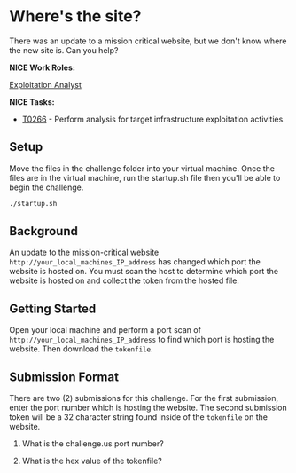 
# Where's the site?  

There was an update to a mission critical website, but we don't know where the new site is. Can you help?

  **NICE Work Roles:**   

  [Exploitation Analyst](https://niccs.cisa.gov/workforce-development/nice-framework)


  **NICE Tasks:**

  - [T0266](https://niccs.cisa.gov/workforce-development/nice-framework) - Perform analysis for target infrastructure exploitation activities.

## Setup

Move the files in the challenge folder into your virtual machine. Once the files are in the virtual machine, run the startup.sh file then you'll be able to begin the challenge.

```bash
./startup.sh
```
 
## Background

An update to the mission-critical website `http://your_local_machines_IP_address` has changed which port the website is hosted on. You must scan the host to determine which port the website is hosted on and collect the token from the hosted file. 

## Getting Started

Open your local machine and perform a port scan of `http://your_local_machines_IP_address` to find which port is hosting the website. Then download the `tokenfile`. 

## Submission Format

There are two (2) submissions for this challenge. For the first submission, enter the port number which is hosting the website. The second submission token will be a 32 character string found inside of the `tokenfile` on the website. 

1. What is the challenge.us port number?

2. What is the hex value of the tokenfile?
